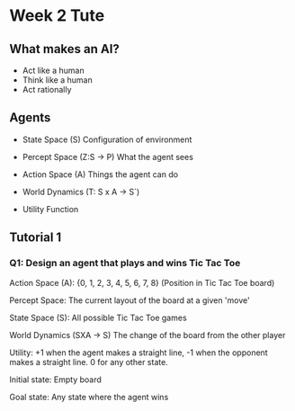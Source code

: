 # Week 2 Tute

## What makes an AI?
- Act like a human
- Think like a human
- Act rationally

## Agents
- State Space (S)
Configuration of environment

- Percept Space (Z:S -> P)
What the agent sees

- Action Space (A)
Things the agent can do

- World Dynamics (T: S x A -> S`)

- Utility Function

## Tutorial 1

### Q1: Design an agent that plays and wins Tic Tac Toe

Action Space (A): {0, 1, 2, 3, 4, 5, 6, 7, 8} (Position in Tic Tac Toe board)

Percept Space: The current layout of the board at a given 'move'

State Space (S): All possible Tic Tac Toe games

World Dynamics (SXA -> S) The change of the board from the other player

Utility: +1 when the agent makes a straight line, -1 when the opponent makes a straight line. 0 for any other state.

Initial state: Empty board

Goal state: Any state where the agent wins
